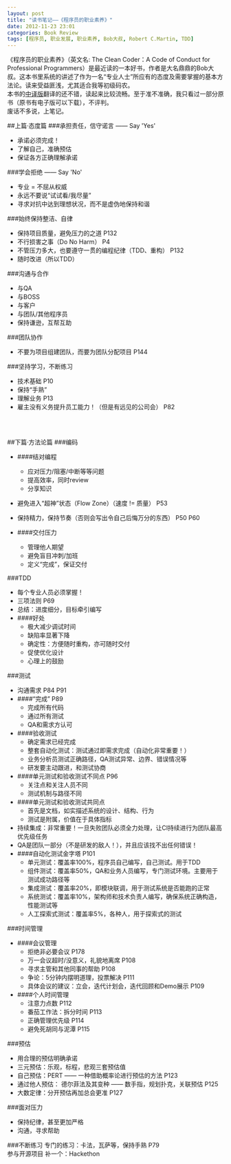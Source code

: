 ```yaml
---
layout: post
title: "读书笔记——《程序员的职业素养》"
date: 2012-11-23 23:01
categories: Book Review
tags: [程序员, 职业发展, 职业素养, Bob大叔, Robert C.Martin, TDD]
---
```

《程序员的职业素养》（英文名: The Clean Coder：A Code of Conduct for Professional Programmers）是最近读的一本好书，作者是大名鼎鼎的Bob大叔。这本书里系统的讲述了作为一名“专业人士”所应有的态度及需要掌握的基本方法论。读来受益匪浅，尤其适合我等初级码农。  
本书的[中译版](http://book.douban.com/subject/11614538/)翻译的还不错，读起来比较流畅。至于准不准确，我只看过一部分原书（原书有电子版可以下载），不评判。  
废话不多说，上笔记。
<!-- more -->
##上篇·态度篇
###承担责任，信守诺言 —— Say 'Yes'
* 承诺必须完成！  
* 了解自己，准确预估  
* 保证各方正确理解承诺  

###学会拒绝 —— Say 'No'
* 专业 = 不屈从权威  
* 永远不要说“试试看/我尽量”  
* 寻求对抗中达到理想状况，而不是虚伪地保持和谐  

###始终保持整洁、自律
* 保持项目质量，避免压力的之道 P132
* 不行损害之事（Do No Harm） P4  
* 不管压力多大，也要遵守一贯的编程纪律（TDD、重构） P132
* 随时改进（所以TDD）  

###沟通与合作
* 与QA  
* 与BOSS  
* 与客户  
* 与团队/其他程序员  
* 保持谦逊，互帮互助

###团队协作
* 不要为项目组建团队，而要为团队分配项目 P144  

###坚持学习，不断练习
* 技术基础 P10  
* 保持“手熟”  
* 理解业务 P13  
* 雇主没有义务提升员工能力！（但是有远见的公司会） P82  

<br>
<br>

##下篇·方法论篇
###编码
* ####结对编程
	* 应对压力/阻塞/中断等等问题  
	* 提高效率，同时review  
	* 分享知识  

* 避免进入“超神”状态（Flow Zone）（速度 != 质量） P53  
* 保持精力，保持节奏（否则会写出令自己后悔万分的东西） P50 P60  
* ####交付压力
	* 管理他人期望  
	* 避免盲目冲刺/加班  
	* 定义“完成”，保证交付  

###TDD
* 每个专业人员必须掌握！  
* 三项法则 P69  
* 总结：进度细分，目标牵引编写  
* ####好处
	* 极大减少调试时间  
	* 缺陷率显著下降  
	* 确定性：方便随时重构，亦可随时交付  
	* 促使优化设计  
	* 心理上的鼓励  

###测试
* 沟通需求 P84 P91
* ####“完成” P89
	* 完成所有代码
	* 通过所有测试
	* QA和需求方认可  
* ####验收测试
	* 确定需求已经完成
	* 整套自动化测试：测试通过即需求完成（自动化非常重要！）  
	* 业务分析员测试正确路径，QA测试异常、边界、错误情况等  
	* 研发要主动跟进，和测试协商  
* ####单元测试和验收测试不同点 P96
	* 关注点和关注人员不同  
	* 测试机制与路径不同
* ####单元测试和验收测试共同点
	* 首先是文档，如实描述系统的设计、结构、行为
	* 测试是附属，价值在于具体指标
* 持续集成：非常重要！一旦失败团队必须全力处理，让CI持续进行为团队最高优先级任务  
* QA是团队一部分（不是研发的敌人！），并且应该找不出任何错误！
* ####自动化测试金字塔 P101
	* 单元测试：覆盖率100%，程序员自己编写，自己测试。用于TDD
	* 组件测试：覆盖率50%，QA和业务人员编写，专门测试环境。主要用于测试成功路径等
	* 集成测试：覆盖率20%，即模块联调，用于测试系统是否能跑的正常
	* 系统测试：覆盖率10%，架构师和技术负责人编写，确保系统正确构造，性能测试等
	* 人工探索式测试：覆盖率5%，各种人，用于探索式的测试

###时间管理
* ####会议管理
	* 拒绝非必要会议 P178  
	* 万一会议超时/没意义，礼貌地离席 P108  
	* 寻求主管和其他同事的帮助 P108  
	* 争论：5分钟内摆明道理，投票解决 P111  
	* 具体会议的建议：立会，迭代计划会，迭代回顾和Demo展示 P109  
* ####个人时间管理
	* 注意力点数 P112  
	* 番茄工作法：拆分时间 P113
	* 正确管理优先级 P114
	* 避免死胡同与泥潭 P115  

###预估
* 用合理的预估明确承诺  
* 三元预估：乐观，标程，悲观三套预估值  
* 自己预估：PERT —— 一种借助概率论进行预估的方法 P123  
* 通过他人预估： 德尔菲法及其变种 —— 数手指，规划扑克，关联预估 P125
* 大数定律：分开预估再加总会更准  P127

###面对压力
* 保持纪律，甚至更加严格  
* 沟通，寻求帮助  

###不断练习
专门的练习：卡法，瓦萨等，保持手熟 P79  
参与开源项目
补一个：Hackethon  
